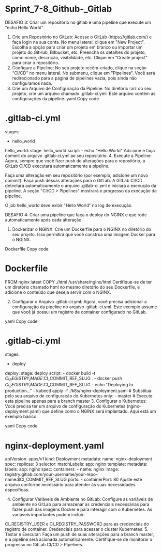 # Sprint_7-8_Github-_Gitlab
DESAFIO 3: Criar um repositorio no gitlab e uma pipeline que execute um "echo Hello World"
1. Crie um Repositório no GitLab:
Acesse o GitLab (https://gitlab.com/) e faça login na sua conta.
No menu lateral, clique em "New Project".
Escolha a opção para criar um projeto em branco ou importar um projeto do GitHub, Bitbucket, etc.
Preencha os detalhes do projeto, como nome, descrição, visibilidade, etc.
Clique em "Create project" para criar o repositório.
2. Configure a Pipeline:
No seu projeto recém-criado, clique na seção "CI/CD" no menu lateral.
No submenu, clique em "Pipelines".
Você será redirecionado para a página de pipelines vazia, pois ainda não configuramos nada.
3. Crie um Arquivo de Configuração da Pipeline:
No diretório raiz do seu projeto, crie um arquivo chamado .gitlab-ci.yml. Este arquivo contém as configurações da pipeline.
yaml
Copy code
# .gitlab-ci.yml

stages:
  - hello_world

hello_world:
  stage: hello_world
  script:
    - echo "Hello World"
Adicione e faça commit do arquivo .gitlab-ci.yml ao seu repositório.
4. Execute a Pipeline:
Agora, sempre que você fizer push de alterações para o repositório, a GitLab CI/CD executará automaticamente a pipeline.

Faça uma alteração em seu repositório (por exemplo, adicione um novo commit).
Faça push dessas alterações para o GitLab.
A GitLab CI/CD detectará automaticamente o arquivo .gitlab-ci.yml e iniciará a execução da pipeline. A seção "CI/CD > Pipelines" mostrará o progresso da execução da pipeline.

O job hello_world deve exibir "Hello World" no log de execução.

DESAFIO 4: Criar uma pipeline que faça o deploy do NGINX e que rode automaticamente após cada alteração

1. Dockerizar o NGINX:
Crie um Dockerfile para o NGINX no diretório do seu projeto. Isso permitirá que você construa uma imagem Docker para o NGINX.

Dockerfile
Copy code
# Dockerfile
FROM nginx:latest
COPY ./html /usr/share/nginx/html
Certifique-se de ter um diretório chamado html no mesmo diretório do seu Dockerfile, e adicione o conteúdo que deseja servir com o NGINX.

2. Configurar o Arquivo .gitlab-ci.yml:
Agora, você precisa adicionar a configuração da pipeline no arquivo .gitlab-ci.yml. Este exemplo assume que você já possui um registro de container configurado no GitLab.

yaml
Copy code
# .gitlab-ci.yml

stages:
  - deploy

deploy:
  stage: deploy
  script:
    - docker build -t $CI_REGISTRY_IMAGE:$CI_COMMIT_REF_SLUG .
    - docker push $CI_REGISTRY_IMAGE:$CI_COMMIT_REF_SLUG
    - echo "Deploying to production..."
    - kubectl apply -f ./k8s/nginx-deployment.yaml  # Substitua pelo seu arquivo de configuração do Kubernetes
  only:
    - master  # Execute esta pipeline apenas para a branch master
3. Configurar o Kubernetes:
Você precisa ter um arquivo de configuração do Kubernetes (nginx-deployment.yaml) que define como o NGINX será implantado. Aqui está um exemplo básico:

yaml
Copy code
# nginx-deployment.yaml

apiVersion: apps/v1
kind: Deployment
metadata:
  name: nginx-deployment
spec:
  replicas: 3
  selector:
    matchLabels:
      app: nginx
  template:
    metadata:
      labels:
        app: nginx
    spec:
      containers:
      - name: nginx
        image: registry.gitlab.com/your-username/your-repo-name:$CI_COMMIT_REF_SLUG
        ports:
        - containerPort: 80
Ajuste este arquivo conforme necessário para atender às suas necessidades específicas.

4. Configurar Variáveis de Ambiente no GitLab:
Configure as variáveis de ambiente no GitLab para armazenar as credenciais necessárias para fazer push das imagens Docker e para interagir com o Kubernetes. As variáveis importantes podem incluir:

CI_REGISTRY_USER e CI_REGISTRY_PASSWORD para as credenciais do registro de container.
Credenciais para acessar o cluster Kubernetes.
5. Testar e Executar:
Faça um push de suas alterações para a branch master, e a pipeline será acionada automaticamente. Certifique-se de monitorar o progresso no GitLab CI/CD > Pipelines.
